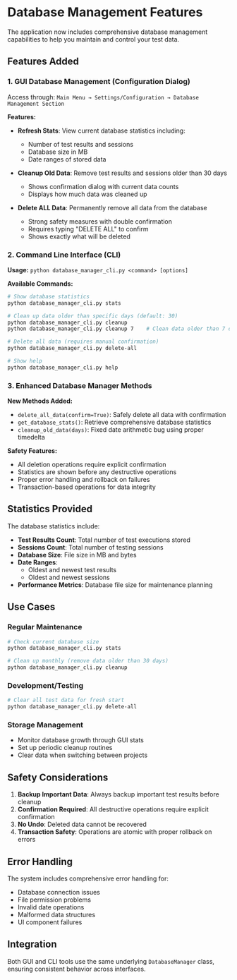 # Database Management Features

The application now includes comprehensive database management capabilities to help you maintain and control your test data.

## Features Added

### 1. GUI Database Management (Configuration Dialog)

Access through: `Main Menu → Settings/Configuration → Database Management Section`

**Features:**
- **Refresh Stats**: View current database statistics including:
  - Number of test results and sessions
  - Database size in MB
  - Date ranges of stored data
  
- **Cleanup Old Data**: Remove test results and sessions older than 30 days
  - Shows confirmation dialog with current data counts
  - Displays how much data was cleaned up
  
- **Delete ALL Data**: Permanently remove all data from the database
  - Strong safety measures with double confirmation
  - Requires typing "DELETE ALL" to confirm
  - Shows exactly what will be deleted

### 2. Command Line Interface (CLI)

**Usage:** `python database_manager_cli.py <command> [options]`

**Available Commands:**

```bash
# Show database statistics
python database_manager_cli.py stats

# Clean up data older than specific days (default: 30)
python database_manager_cli.py cleanup
python database_manager_cli.py cleanup 7    # Clean data older than 7 days

# Delete all data (requires manual confirmation)
python database_manager_cli.py delete-all

# Show help
python database_manager_cli.py help
```

### 3. Enhanced Database Manager Methods

**New Methods Added:**

- `delete_all_data(confirm=True)`: Safely delete all data with confirmation
- `get_database_stats()`: Retrieve comprehensive database statistics
- `cleanup_old_data(days)`: Fixed date arithmetic bug using proper timedelta

**Safety Features:**
- All deletion operations require explicit confirmation
- Statistics are shown before any destructive operations
- Proper error handling and rollback on failures
- Transaction-based operations for data integrity

## Statistics Provided

The database statistics include:

- **Test Results Count**: Total number of test executions stored
- **Sessions Count**: Total number of testing sessions
- **Database Size**: File size in MB and bytes
- **Date Ranges**: 
  - Oldest and newest test results
  - Oldest and newest sessions
- **Performance Metrics**: Database file size for maintenance planning

## Use Cases

### Regular Maintenance
```bash
# Check current database size
python database_manager_cli.py stats

# Clean up monthly (remove data older than 30 days)
python database_manager_cli.py cleanup
```

### Development/Testing
```bash
# Clear all test data for fresh start
python database_manager_cli.py delete-all
```

### Storage Management
- Monitor database growth through GUI stats
- Set up periodic cleanup routines
- Clear data when switching between projects

## Safety Considerations

1. **Backup Important Data**: Always backup important test results before cleanup
2. **Confirmation Required**: All destructive operations require explicit confirmation
3. **No Undo**: Deleted data cannot be recovered
4. **Transaction Safety**: Operations are atomic with proper rollback on errors

## Error Handling

The system includes comprehensive error handling for:
- Database connection issues
- File permission problems
- Invalid date operations
- Malformed data structures
- UI component failures

## Integration

Both GUI and CLI tools use the same underlying `DatabaseManager` class, ensuring consistent behavior across interfaces.
